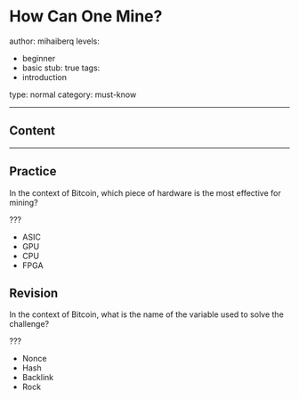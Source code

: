 # How Can One Mine?

author: mihaiberq
levels:
  - beginner
  - basic
stub: true
tags:
  - introduction

type: normal
category: must-know

---
## Content



---
## Practice

In the context of Bitcoin, which piece of hardware is the most effective for mining?

???

* ASIC
* GPU
* CPU
* FPGA

## Revision

In the context of Bitcoin, what is the name of the variable used to solve the challenge?

???

* Nonce
* Hash
* Backlink
* Rock

